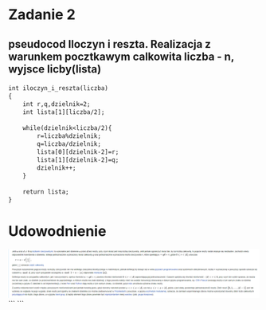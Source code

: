 # Zadanie 2
## pseudocod Iloczyn i reszta. Realizacja z warunkem pocztkawym calkowita liczba - n, wyjsce licby(lista)
```
int iloczyn_i_reszta(liczba)
{
    int r,q,dzielnik=2;
    int lista[1][liczba/2];

    while(dzielnik<liczba/2){
        r=liczba%dzielnik;
        q=liczba/dzielnik;
        lista[0][dzielnik-2]=r;
        lista[1][dzielnik-2]=q;
        dzielnik++;
    }

    return lista;
}

```

# Udowodnienie

<img width="728" alt="image" src="./Screenshot (97).png">
```
```
